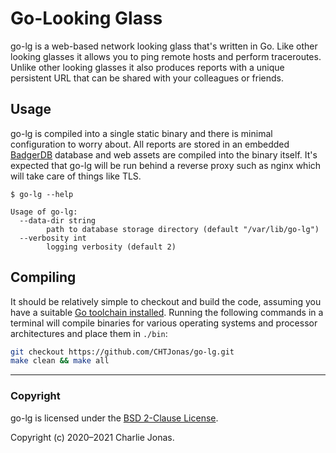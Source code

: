 # Go-Looking Glass

go-lg is a web-based network looking glass that's written in Go. Like other looking glasses it allows you to ping remote hosts and perform traceroutes. Unlike other looking glasses it also produces reports with a unique persistent URL that can be shared with your colleagues or friends.

## Usage

go-lg is compiled into a single static binary and there is minimal configuration to worry about. All reports are stored in an embedded [BadgerDB](https://github.com/dgraph-io/badger) database and web assets are compiled into the binary itself. It's expected that go-lg will be run behind a reverse proxy such as nginx which will take care of things like TLS.

```
$ go-lg --help

Usage of go-lg:
  --data-dir string
    	path to database storage directory (default "/var/lib/go-lg")
  --verbosity int
    	logging verbosity (default 2)
```

## Compiling

It should be relatively simple to checkout and build the code, assuming you have a suitable [Go toolchain installed](https://golang.org/doc/install). Running the following commands in a terminal will compile binaries for various operating systems and processor architectures and place them in `./bin`:

```bash
git checkout https://github.com/CHTJonas/go-lg.git
make clean && make all
```

---

### Copyright

go-lg is licensed under the [BSD 2-Clause License](https://opensource.org/licenses/BSD-2-Clause).

Copyright (c) 2020–2021 Charlie Jonas.
